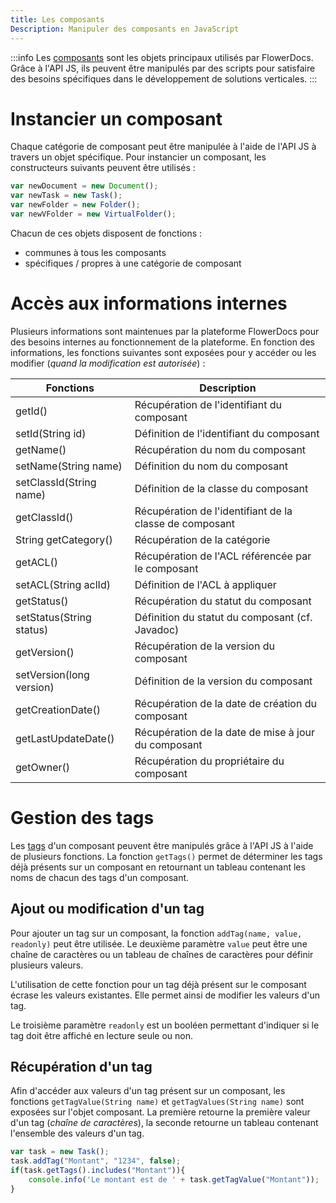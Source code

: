 ```yaml
---
title: Les composants
Description: Manipuler des composants en JavaScript
---
```


:::info
Les [composants](broken-link.md) sont les objets principaux utilisés par FlowerDocs. 
Grâce à l'API JS, ils peuvent être manipulés par des scripts pour satisfaire des besoins spécifiques dans le développement de solutions verticales.
:::

# Instancier un composant

Chaque catégorie de composant peut être manipulée à l'aide de l'API JS à travers un objet spécifique. Pour instancier un composant, les constructeurs suivants peuvent être utilisés : 

```javascript
var newDocument = new Document();
var newTask = new Task();
var newFolder = new Folder();
var newVFolder = new VirtualFolder();
```	

Chacun de ces objets disposent de fonctions : 

* communes à tous les composants
* spécifiques / propres à une catégorie de composant

# Accès aux informations internes 
 
Plusieurs informations sont maintenues par la plateforme FlowerDocs pour des besoins internes au fonctionnement de la plateforme.
En fonction des informations, les fonctions suivantes sont exposées pour y accéder ou les modifier (_quand la modification est autorisée_) : 

| Fonctions                                             | Description                                                                    |
|-------------------------------------------------------|--------------------------------------------------------------------------------|
|getId()                                                | Récupération de l'identifiant du composant                                     |        
|setId(String id)                                       | Définition de l'identifiant du composant                                       |        
|getName()                                              | Récupération du nom du composant                                               |        
|setName(String name)                                   | Définition du nom du composant                                                 |        
|setClassId(String name)                                | Définition de la classe du composant                                           |        
|getClassId()                                           | Récupération de l'identifiant de la classe de composant                        |
|String getCategory()                                   | Récupération de la catégorie                                                   |
|getACL()                                               | Récupération de l'ACL référencée par le composant                              |
|setACL(String aclId)                                   | Définition de l'ACL à appliquer                                                |
|getStatus()                                            | Récupération du statut du composant                                            |
|setStatus(String status)                               | Définition du statut du composant (cf. Javadoc)                                |
|getVersion()                                           | Récupération de la version du composant                                        |
|setVersion(long version)                               | Définition de la version du composant                                          |
|getCreationDate()                                      | Récupération de la date de création du composant                               |
|getLastUpdateDate()                                    | Récupération de la date de mise à jour du composant                            |
|getOwner()                                             | Récupération du propriétaire du composant                                      |



# Gestion des tags

Les [tags](broken-link.md) d'un composant peuvent être manipulés grâce à l'API JS à l'aide de plusieurs fonctions.
La fonction `getTags()` permet de déterminer les tags déjà présents sur un composant en retournant un tableau contenant les noms de chacun des tags d'un composant.

## Ajout ou modification d'un tag

Pour ajouter un tag sur un composant, la fonction `addTag(name, value, readonly)` peut être utilisée. Le deuxième paramètre `value` peut être une chaîne de caractères ou un tableau de chaînes de caractères pour définir plusieurs valeurs.

L'utilisation de cette fonction pour un tag déjà présent sur le composant écrase les valeurs existantes. Elle permet ainsi de modifier les valeurs d'un tag.

Le troisième paramètre `readonly` est un booléen permettant d'indiquer si le tag doit être affiché en lecture seule ou non.

## Récupération d'un tag

Afin d'accéder aux valeurs d'un tag présent sur un composant, les fonctions `getTagValue(String name)` et `getTagValues(String name)` sont exposées sur l'objet composant. 
La première retourne la première valeur d'un tag (_chaîne de caractères_), la seconde retourne un tableau contenant l'ensemble des valeurs d'un tag.


```javascript
var task = new Task();
task.addTag("Montant", "1234", false);
if(task.getTags().includes("Montant")){
    console.info('Le montant est de ' + task.getTagValue("Montant"));
}
```
